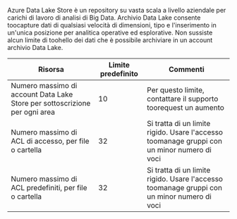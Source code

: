 Azure Data Lake Store è un repository su vasta scala a livello aziendale per carichi di lavoro di analisi di Big Data. Archivio Data Lake consente toocapture dati di qualsiasi velocità di dimensioni, tipo e l'inserimento in un'unica posizione per analitica operative ed esplorative. Non sussiste alcun limite di toohello dei dati che è possibile archiviare in un account archivio Data Lake.

| **Risorsa** | **Limite predefinito** | **Commenti** |
| --- | --- | --- |
| Numero massimo di account Data Lake Store per sottoscrizione per ogni area |10 | Per questo limite, contattare il supporto toorequest un aumento |
| Numero massimo di ACL di accesso, per file o cartella |32 | Si tratta di un limite rigido. Usare l'accesso toomanage gruppi con un minor numero di voci |
| Numero massimo di ACL predefiniti, per file o cartella |32 | Si tratta di un limite rigido. Usare l'accesso toomanage gruppi con un minor numero di voci |
